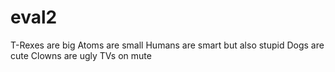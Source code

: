 # eval2
T-Rexes are big
Atoms are small
Humans are smart
but also stupid
Dogs are cute
Clowns are ugly
TVs on mute

